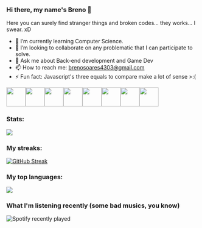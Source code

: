 ### Hi there, my name's Breno 👋

Here you can surely find stranger things and broken codes... they works... I swear. xD

- 🌱 I’m currently learning Computer Science.
- 👯 I’m looking to collaborate on any problematic that I can participate to solve.
- 💬 Ask me about Back-end development and Game Dev
- 📫 How to reach me: brenosoares4303@gmail.com
- ⚡ Fun fact: Javascript's three equals to compare make a lot of sense >:(

<div style="display: flex">
<img src="https://cdn.jsdelivr.net/gh/devicons/devicon/icons/nodejs/nodejs-original.svg" height="50px" />
<img src="https://cdn.jsdelivr.net/gh/devicons/devicon/icons/javascript/javascript-original.svg" height="50px" />
<img src="https://cdn.jsdelivr.net/gh/devicons/devicon/icons/html5/html5-original.svg" height="50px" />
<img src="https://cdn.jsdelivr.net/gh/devicons/devicon/icons/css3/css3-original.svg" height="50px" />
<img src="https://cdn.jsdelivr.net/gh/devicons/devicon/icons/python/python-original.svg" height="50px" />
<img src="https://cdn.jsdelivr.net/gh/devicons/devicon/icons/css3/css3-original.svg" height="50px" />
<img src="https://cdn.jsdelivr.net/gh/devicons/devicon/icons/cplusplus/cplusplus-original.svg" height="50px" />
<img src="https://cdn.jsdelivr.net/gh/devicons/devicon/icons/csharp/csharp-original.svg" height="50px" />
</div>
  
### Stats:

<img src="https://github-readme-stats.vercel.app/api?username=brenulevi&show_icons=true&theme=dark"/>

### My streaks:

[![GitHub Streak](https://github-readme-streak-stats.herokuapp.com?user=brenulevi&theme=dark)](https://git.io/streak-stats)

### My top languages:

<img src="https://github-readme-stats.vercel.app/api/top-langs?username=brenulevi&layout=compact&theme=dark"/>

### What I'm listening recently (some bad musics, you know)

![Spotify recently played](https://spotify-recently-played-readme.vercel.app/api?user=breno_soares43)
